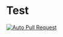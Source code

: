 # Test

[![Auto Pull Request](https://github.com/themuuln/auto-pull-request/actions/workflows/auto-pull-request.yml/badge.svg)](https://github.com/themuuln/auto-pull-request/actions/workflows/auto-pull-request.yml)
